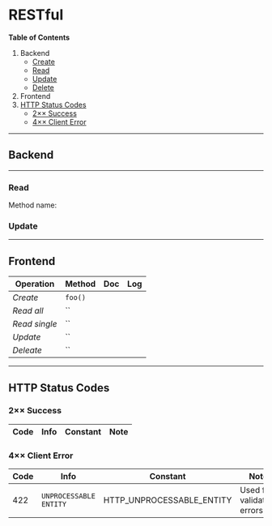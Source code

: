 # RESTful

**Table of Contents**

1. Backend
   * [Create]()
   * [Read](#read)
    * [Update](#update)
    * [Delete]()
2. Frontend
3. [HTTP Status Codes]()
    * [2×× Success]()
    * [4×× Client Error]()


---

## Backend

---

### Read
Method name: 


### Update

---

## Frontend

| Operation | Method | Doc | Log |
| --------- | ------ | --- | --- |
|  *Create* | `foo()` | | |
|  *Read all* | `` | | |
|  *Read single* | `` | | |
|  *Update* | `` | | |
|  *Deleate* | `` | | |

---

## HTTP Status Codes

### 2×× Success
| Code | Info | Constant | Note |
| ---- | ---- | -------- | ---- |


### 4×× Client Error
| Code | Info | Constant | Note |
| ---- | ---- | -------- | ---- |
|  422 | `UNPROCESSABLE ENTITY` | HTTP_UNPROCESSABLE_ENTITY | Used for validation errors |
